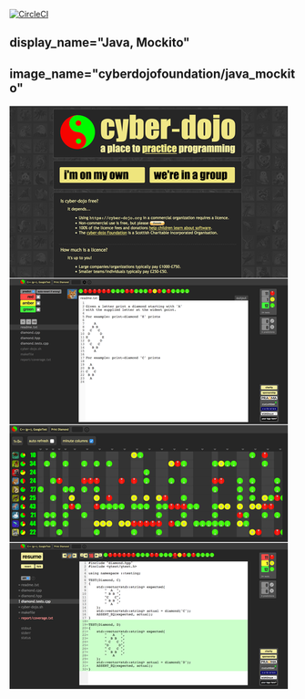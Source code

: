 [![CircleCI](https://circleci.com/gh/cyber-dojo-languages/java-mockito.svg?style=svg)](https://circleci.com/gh/cyber-dojo-languages/java-mockito)

## display_name="Java, Mockito"
## image_name="cyberdojofoundation/java_mockito"

![cyber-dojo.org home page](https://github.com/cyber-dojo/cyber-dojo/blob/master/shared/home_page_snapshot.png)